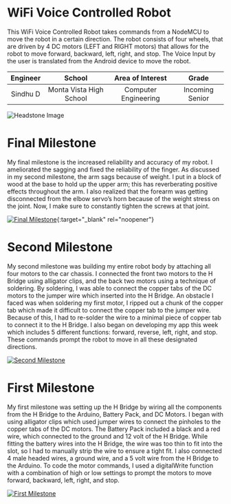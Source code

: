 ﻿# WiFi Voice Controlled Robot
This WiFi Voice Controlled Robot takes commands from a NodeMCU to move the robot in a certain direction. The robot consists of four wheels, that are driven by 4 DC motors (LEFT and RIGHT motors) that allows for the robot to move forward, backward, left, right, and stop. The Voice Input by the user is translated from the Android device to move the robot. 

| **Engineer** | **School** | **Area of Interest** | **Grade** |
|:--:|:--:|:--:|:--:|
| Sindhu D | Monta Vista High School | Computer Engineering | Incoming Senior

![Headstone Image](https://bluestampengineering.com/wp-content/uploads/2016/05/improve.jpg)
  
# Final Milestone
My final milestone is the increased reliability and accuracy of my robot. I ameliorated the sagging and fixed the reliability of the finger. As discussed in my second milestone, the arm sags because of weight. I put in a block of wood at the base to hold up the upper arm; this has reverberating positive effects throughout the arm. I also realized that the forearm was getting disconnected from the elbow servo’s horn because of the weight stress on the joint. Now, I make sure to constantly tighten the screws at that joint. 

[![Final Milestone](https://res.cloudinary.com/marcomontalbano/image/upload/v1612573869/video_to_markdown/images/youtube--F7M7imOVGug-c05b58ac6eb4c4700831b2b3070cd403.jpg )](https://www.youtube.com/watch?v=F7M7imOVGug&feature=emb_logo "Final Milestone"){:target="_blank" rel="noopener"}

# Second Milestone
My second milestone was building my entire robot body by attaching all four motors to the car chassis. I connected the front two motors to the H Bridge using alligator clips, and the back two motors using a technique of soldering. By soldering, I was able to connect the copper tabs of the DC motors to the jumper wire which inserted into the H Bridge. An obstacle I faced was when soldering my first motor, I ripped out a chunk of the copper tab which made it difficult to connect the copper tab to the jumper wire. Because of this, I had to re-solder the wire to a minimal piece of copper tab to connect it to the H Bridge. I also began on developing my app this week which includes 5 different functions: forward, reverse, left, right, and stop. These commands prompt the robot to move in all these designated directions. 

[![Second Milestone](https://res.cloudinary.com/marcomontalbano/image/upload/v1656358939/video_to_markdown/images/youtube--oa6gBuU8fng-c05b58ac6eb4c4700831b2b3070cd403.jpg)](https://youtu.be/oa6gBuU8fng "Second Milestone")
# First Milestone
  

My first milestone was setting up the H Bridge by wiring all the components from the H Bridge to the Arduino, Battery Pack, and DC Motors. I began with using alligator clips which used jumper wires to connect the pinholes to the copper tabs of the DC motors. The Battery Pack included a black and a red wire, which connected to the ground and 12 volt of the H Bridge. While fitting the battery wires into the H Bridge, the wire was too thin to fit into the slot, so I had to manually strip the wire to ensure a tight fit. I also connected 4 male headed wires, a ground wire, and a 5 volt wire from the H Bridge to the Arduino. To code the motor commands, I used a digitalWrite function with a combination of high or low settings to prompt the motors to move forward, backward, left, right, and stop.  

[![First Milestone](https://res.cloudinary.com/marcomontalbano/image/upload/v1655496026/video_to_markdown/images/youtube--5IGHZCkltac-c05b58ac6eb4c4700831b2b3070cd403.jpg)](https://youtu.be/5IGHZCkltac "First Milestone")
